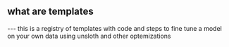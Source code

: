 ## what are templates 
--- this is a registry of templates with code and steps to fine tune a model on your own data using unsloth and other optemizations
